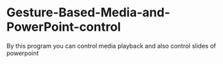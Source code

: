 # Gesture-Based-Media-and-PowerPoint-control
By this program you can control media playback and also control slides of powerpoint
